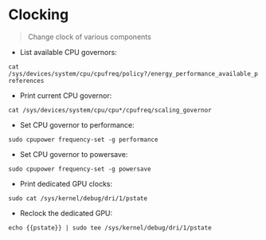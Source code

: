 # Clocking

> Change clock of various components

- List available CPU governors:

`cat /sys/devices/system/cpu/cpufreq/policy?/energy_performance_available_preferences`

- Print current CPU governor:

`cat /sys/devices/system/cpu/cpu*/cpufreq/scaling_governor`

- Set CPU governor to performance:

`sudo cpupower frequency-set -g performance`

- Set CPU governor to powersave:

`sudo cpupower frequency-set -g powersave`

- Print dedicated GPU clocks:

`sudo cat /sys/kernel/debug/dri/1/pstate`

- Reclock the dedicated GPU:

`echo {{pstate}} | sudo tee /sys/kernel/debug/dri/1/pstate`
